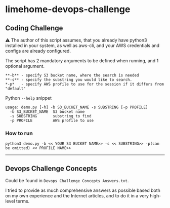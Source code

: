 # limehome-devops-challenge

## Coding Challenge

:warning: The author of this script assumes, that you already have python3 installed in your system, as well as aws-cli, and your AWS credentials and configs are already configured.

The script has 2 mandatory arguments to be defined when running, and 1 optional argument.

    **-b** - specify S3 bucket name, where the search is needed
    **-s** - specify the substring you would like to search.
    *-p*   - specify AWS profile to use for the session if it differs from "default"

Python `--help` snippet
```
usage: demo.py [-h] -b S3_BUCKET_NAME -s SUBSTRING [-p PROFILE]
  -b S3_BUCKET_NAME  S3 bucket name
  -s SUBSTRING       substring to find
  -p PROFILE         AWS profile to use
```

### How to run
```
python3 demo.py -b << YOUR S3 BUCKET NAME>> -s << SUBSTRING>> -p(can be omitted) << PROFILE NAME>>
```

---

## Devops Challenge Concepts

Could be found in `Devops Challenge Concepts Answers.txt`.

I tried to provide as much comprehensive answers as possible based both on my own experience and the Internet articles, and to do it in a very high-level terms.
